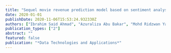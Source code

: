 ```yaml
---
title: "Sequel movie revenue prediction model based on sentiment analysis"
date: 2020-01-01
publishDate: 2020-11-06T15:53:24.932330Z
authors: ["Ibrahim Said Ahmad", "Azuraliza Abu Bakar", "Mohd Ridzwan Yaakub", "Mohammad Darwich"]
publication_types: ["2"]
abstract: ""
featured: false
publication: "*Data Technologies and Applications*"
---
```


